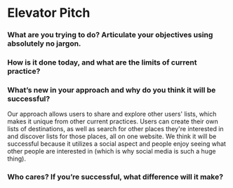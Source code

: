 # Elevator Pitch

### What are you trying to do? Articulate your objectives using absolutely no jargon.


### How is it done today, and what are the limits of current practice?


### What’s new in your approach and why do you think it will be successful?
Our approach allows users to share and explore other users' lists, which makes it unique from other current practices. Users can create their own lists of destinations, as well as search for other places they're interested in and discover lists for those places, all on one website. We think it will be successful because it utilizes a social aspect and people enjoy seeing what other people are interested in (which is why social media is such a huge thing).

### Who cares? If you’re successful, what difference will it make?
